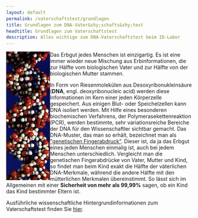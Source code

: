 ```yaml
---
layout: default
permalink: /vaterschaftstest/grundlagen
title: Grundlagen zum DNA-Vater&shy;schafts&shy;test
headtitle: Grundlagen zum Vaterschaftstest
description: Alles wichtige zum DNA-Vaterschaftstest beim ID-Labor
---
```


<img src="/assets/helix.jpg" align="left">

Das Erbgut jedes Menschen ist einzigartig. Es ist eine immer wieder neue Mischung aus Erbinformationen, die zur Hälfte vom biologischen Vater und zur Hälfte von der biologischen Mutter stammen.

In Form von Riesenmolekülen aus Desoxyribonukleinsäure (**DNA**, engl. deoxyribonucleic acid) werden diese Informationen im Kern einer jeden Körperzelle gespeichert. Aus einigen Blut- oder Speichelzellen kann DNA isoliert werden. Mit Hilfe eines besonderen biochemischen Verfahrens, der Polymerasekettenreaktion (PCR), werden bestimmte, sehr variationsreiche Bereiche der DNA für den Wissenschaftler sichtbar gemacht. Das DNA-Muster, das man so erhält, bezeichnet man als ["genetischen Fingerabdruck"](/vaterschaftstest/genetischer-fingerabdruck). Dieser ist, da ja das Erbgut eines jeden Menschen einmalig ist, auch bei jedem Menschen unterschiedlich. Vergleicht man die genetischen Fingerabdrücke von Vater, Mutter und Kind, so findet man beim Kind exakt die Hälfte der väterlichen DNA-Merkmale, während die andere Hälfte mit den mütterlichen Merkmalen übereinstimmt. So lässt sich im Allgemeinen mit einer **Sicherheit von mehr als 99,99%** sagen, ob ein Kind das Kind bestimmter Eltern ist.

Ausführliche wissenschaftliche Hintergrundinformationen zum Vaterschaftstest finden Sie [hier](/vaterschaftstest/hintergrund).
